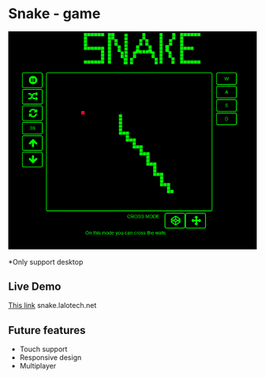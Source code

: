 # Snake - game

![snake-game](img/snake_1.png)

*Only support desktop

## Live Demo
[This link](http://snake.lalotech.net/) snake.lalotech.net

## Future features

*   Touch support
*   Responsive design
*   Multiplayer